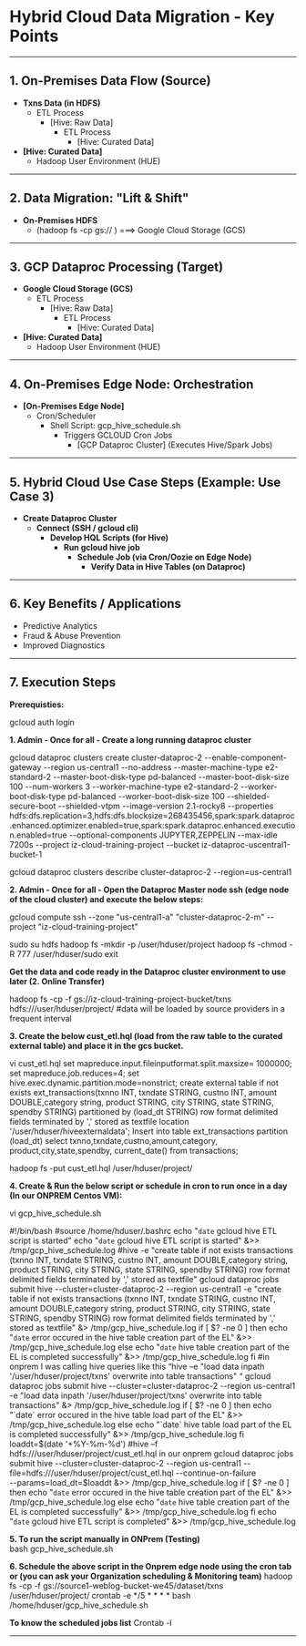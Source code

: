 # Hybrid Cloud Data Migration - Key Points

---

## 1. On-Premises Data Flow (Source)

* **Txns Data (in HDFS)**
    * ETL Process
        * [Hive: Raw Data]
            * ETL Process
                * [Hive: Curated Data]
* **[Hive: Curated Data]**
    * Hadoop User Environment (HUE)

---

## 2. Data Migration: "Lift & Shift"

* **On-Premises HDFS**
    * (hadoop fs -cp gs:// ) ===> Google Cloud Storage (GCS)

---

## 3. GCP Dataproc Processing (Target)

* **Google Cloud Storage (GCS)**
    * ETL Process
        * [Hive: Raw Data]
            * ETL Process
                * [Hive: Curated Data]
* **[Hive: Curated Data]**
    * Hadoop User Environment (HUE)

---

## 4. On-Premises Edge Node: Orchestration

* **[On-Premises Edge Node]**
    * Cron/Scheduler
        * Shell Script: gcp_hive_schedule.sh
            * Triggers GCLOUD Cron Jobs
                * [GCP Dataproc Cluster] (Executes Hive/Spark Jobs)

---

## 5. Hybrid Cloud Use Case Steps (Example: Use Case 3)

* **Create Dataproc Cluster**
    * **Connect (SSH / gcloud cli)**
        * **Develop HQL Scripts (for Hive)**
            * **Run gcloud hive job**
                * **Schedule Job (via Cron/Oozie on Edge Node)**
                    * **Verify Data in Hive Tables (on Dataproc)**

---

## 6. Key Benefits / Applications

* Predictive Analytics
* Fraud & Abuse Prevention
* Improved Diagnostics

---

## 7. Execution Steps

**Prerequisties:**

gcloud auth login

**1. Admin - Once for all - Create a long running dataproc cluster**

gcloud dataproc clusters create cluster-dataproc-2 --enable-component-gateway --region us-central1 --no-address --master-machine-type e2-standard-2 --master-boot-disk-type pd-balanced --master-boot-disk-size 100 --num-workers 3 --worker-machine-type e2-standard-2 --worker-boot-disk-type pd-balanced --worker-boot-disk-size 100 --shielded-secure-boot --shielded-vtpm --image-version 2.1-rocky8 --properties hdfs:dfs.replication=3,hdfs:dfs.blocksize=268435456,spark:spark.dataproc.enhanced.optimizer.enabled=true,spark:spark.dataproc.enhanced.execution.enabled=true --optional-components JUPYTER,ZEPPELIN --max-idle 7200s --project iz-cloud-training-project --bucket iz-dataproc-uscentral1-bucket-1

gcloud dataproc clusters describe cluster-dataproc-2 --region=us-central1

**2. Admin - Once for all - Open the Dataproc Master node ssh (edge node of the cloud cluster) and execute the below steps:**

gcloud compute ssh --zone "us-central1-a" "cluster-dataproc-2-m" --project "iz-cloud-training-project"
 
sudo su hdfs
hadoop fs -mkdir -p /user/hduser/project
hadoop fs -chmod -R 777 /user/hduser/sudo 
exit

**Get the data and code ready in the Dataproc cluster environment to use later (2. Online Transfer)**

hadoop fs -cp -f gs://iz-cloud-training-project-bucket/txns hdfs:///user/hduser/project/ #data will be loaded by source providers in a frequent interval

**3. Create the below cust_etl.hql (load from the raw table to the curated external table) and place it in the gcs bucket.**

vi cust_etl.hql
set mapreduce.input.fileinputformat.split.maxsize= 1000000;
set mapreduce.job.reduces=4;
set hive.exec.dynamic.partition.mode=nonstrict;
create external table if not exists ext_transactions(txnno INT, txndate STRING, custno INT, amount DOUBLE,category string, product STRING, city STRING, state STRING, spendby STRING) partitioned by (load_dt STRING)
row format delimited fields terminated by ','
stored as textfile
location '/user/hduser/hiveexternaldata';
Insert into table ext_transactions partition (load_dt)  select txnno,txndate,custno,amount,category, product,city,state,spendby, current_date() from transactions;

hadoop fs -put cust_etl.hql /user/hduser/project/

**4. Create & Run the below script or schedule in cron to run once in a day (In our ONPREM Centos VM):**

vi gcp_hive_schedule.sh

#!/bin/bash
#source /home/hduser/.bashrc
echo "`date` gcloud hive ETL script is started"
echo "`date` gcloud hive ETL script is started" &>> /tmp/gcp_hive_schedule.log
#hive -e "create table if not exists transactions (txnno INT, txndate STRING, custno INT, amount DOUBLE,category string, product STRING, city STRING, state STRING, spendby STRING) row format delimited fields terminated by ',' stored as textfile"
gcloud dataproc jobs submit hive --cluster=cluster-dataproc-2 --region us-central1 -e "create table if not exists transactions (txnno INT, txndate STRING, custno INT, amount DOUBLE,category string, product STRING, city STRING, state STRING, spendby STRING) row format delimited fields terminated by ',' stored as textfile" &> /tmp/gcp_hive_schedule.log
if [ $? -ne 0 ]
then
echo "`date` error occured in the hive table creation part of the EL" &>> /tmp/gcp_hive_schedule.log
else
echo "`date` hive table creation part of the EL is completed successfully" &>> /tmp/gcp_hive_schedule.log
fi 
#in onprem I was calling hive queries like this “hive –e "load data inpath '/user/hduser/project/txns' overwrite into table transactions" “
gcloud dataproc jobs submit hive --cluster=cluster-dataproc-2 --region us-central1 -e "load data inpath '/user/hduser/project/txns' overwrite into table transactions" &> /tmp/gcp_hive_schedule.log
if [ $? -ne 0 ]
then
echo "`date` error occured in the hive table load part of the EL" &>> /tmp/gcp_hive_schedule.log
else
echo "`date` hive table load part of the EL is completed successfully" &>> /tmp/gcp_hive_schedule.log
fi 
loaddt=$(date '+%Y-%m-%d')
#hive –f hdfs:///user/hduser/project/cust_etl.hql in our onprem
gcloud dataproc jobs submit hive --cluster=cluster-dataproc-2 --region us-central1 --file=hdfs:///user/hduser/project/cust_etl.hql --continue-on-failure \
--params=load_dt=$loaddt &>> /tmp/gcp_hive_schedule.log
if [ $? -ne 0 ]
then
echo "`date` error occured in the hive table creation part of the EL" &>> /tmp/gcp_hive_schedule.log
else
echo "`date` hive table creation part of the EL is completed successfully" &>> /tmp/gcp_hive_schedule.log
fi
echo "`date` gcloud hive ETL script is completed" &>> /tmp/gcp_hive_schedule.log

**5. To run the script manually in ONPrem (Testing)**  
bash gcp_hive_schedule.sh


**6. Schedule the above script in the Onprem edge node using the cron tab or (you can ask your Organization scheduling & Monitoring team)**
hadoop fs -cp -f gs://source1-weblog-bucket-we45/dataset/txns /user/hduser/project/
crontab -e
*/5 * * * * bash /home/hduser/gcp_hive_schedule.sh

**To know the scheduled jobs list**
Crontab -l

---